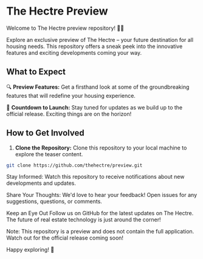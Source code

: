 # The Hectre Preview

Welcome to The Hectre preview repository! 🏡✨

Explore an exclusive preview of The Hectre – your future destination for all housing needs. This repository offers a sneak peek into the innovative features and exciting developments coming your way.

## What to Expect

🔍 **Preview Features:**
   Get a firsthand look at some of the groundbreaking features that will redefine your housing experience.

🚀 **Countdown to Launch:**
   Stay tuned for updates as we build up to the official release. Exciting things are on the horizon!

## How to Get Involved

1. **Clone the Repository:**
   Clone this repository to your local machine to explore the teaser content.

```bash
git clone https://github.com/thehectre/preview.git

```

Stay Informed:
Watch this repository to receive notifications about new developments and updates.

Share Your Thoughts:
We'd love to hear your feedback! Open issues for any suggestions, questions, or comments.

Keep an Eye Out
Follow us on GitHub for the latest updates on The Hectre. The future of real estate technology is just around the corner!

Note: This repository is a preview and does not contain the full application. Watch out for the official release coming soon!

Happy exploring! 🌟


